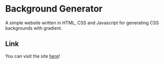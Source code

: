 # Background Generator
A simple website written in HTML, CSS and Javascript for generating CSS backgrounds with gradient.

## Link

You can visit the site [here](https://mariatraga.github.io/background-generator/)!

